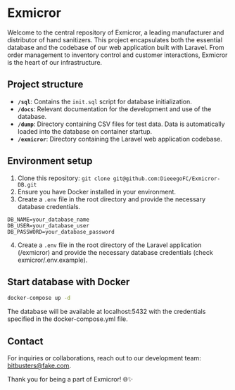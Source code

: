 # Exmicror

Welcome to the central repository of Exmicror, a leading manufacturer and distributor of hand sanitizers. This project encapsulates both the essential database and the codebase of our web application built with Laravel. From order management to inventory control and customer interactions, Exmicror is the heart of our infrastructure.

## Project structure

- **`/sql`**: Contains the `init.sql` script for database initialization.
- **`/docs`**: Relevant documentation for the development and use of the database.
- **`/dump`**: Directory containing CSV files for test data. Data is automatically loaded into the database on container startup.
- **`/exmicror`**: Directory containing the Laravel web application codebase.

## Environment setup

1. Clone this repository: `git clone git@github.com:DieeegoFC/Exmicror-DB.git`
2. Ensure you have Docker installed in your environment.
3. Create a `.env` file in the root directory and provide the necessary database credentials.

```env
DB_NAME=your_database_name
DB_USER=your_database_user
DB_PASSWORD=your_database_password
```

4. Create a `.env` file in the root directory of the Laravel application (/exmicror) and provide the necessary database credentials (check exmicror/.env.example).

## Start database with Docker

```bash
docker-compose up -d
```

The database will be available at localhost:5432 with the credentials specified in the docker-compose.yml file.

## Contact

For inquiries or collaborations, reach out to our development team: bitbusters@fake.com.

Thank you for being a part of Exmicror! 🌐✨